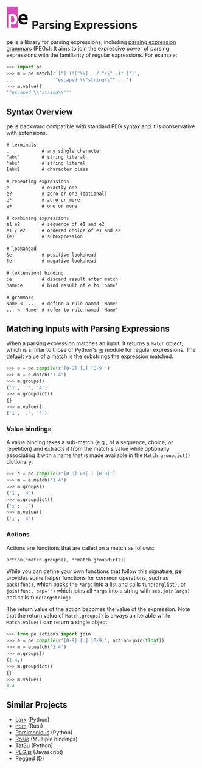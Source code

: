 # <img src="docs/logo.png" width="60" alt="pe logo" /> Parsing Expressions

**pe** is a library for parsing expressions, including [parsing
expression grammars] (PEGs). It aims to join the expressive power of
parsing expressions with the familiarity of regular expressions.  For
example:

``` python
>>> import pe
>>> m = pe.match(r'["] (!["\\] . / "\\" .)* ["]',
...              '"escaped \\"string\\"" ...')
>>> m.value()
'"escaped \\"string\\""'
```

[parsing expression grammars]: https://en.wikipedia.org/wiki/Parsing_expression_grammar

## Syntax Overview

**pe** is backward compatible with standard PEG syntax and it is
conservative with extensions.

```regex
# terminals
.            # any single character
"abc"        # string literal
'abc'        # string literal
[abc]        # character class

# repeating expressions
e            # exactly one
e?           # zero or one (optional)
e*           # zero or more
e+           # one or more

# combining expressions
e1 e2        # sequence of e1 and e2
e1 / e2      # ordered choice of e1 and e2
(e)          # subexpression

# lookahead
&e           # positive lookahead
!e           # negative lookahead

# (extension) binding
:e           # discard result after match
name:e       # bind result of e to 'name'

# grammars
Name <- ...  # define a rule named 'Name'
... <- Name  # refer to rule named 'Name'
```

## Matching Inputs with Parsing Expressions

When a parsing expression matches an input, it returns a `Match`
object, which is similar to those of Python's
[re](https://docs.python.org/3/library/re.html) module for regular
expressions. The default value of a match is the substrings the
expression matched.

```python
>>> e = pe.compile(r'[0-9] [.] [0-9]')
>>> m = e.match('1.4')
>>> m.groups()
('1', '.', '4')
>>> m.groupdict()
{}
>>> m.value()
('1', '.', '4')
```

### Value bindings

A value binding takes a sub-match (e.g., of a sequence, choice, or
repetition) and extracts it from the match's value while optionally
associating it with a name that is made available in the
`Match.groupdict()` dictionary.

```python
>>> e = pe.compile(r'[0-9] x:[.] [0-9]')
>>> m = e.match('1.4')
>>> m.groups()
('1', '4')
>>> m.groupdict()
{'x': '.'}
>>> m.value()
('1', '4')
```

### Actions

Actions are functions that are called on a match as follows:

``` python
action(*match.groups(), **match.groupdict())
```

While you can define your own functions that follow this signature,
**pe** provides some helper functions for common operations, such as
`pack(func)`, which packs the `*args` into a list and calls
`func(arglist)`, or `join(func, sep='')` which joins all `*args` into
a string with `sep.join(args)` and calls `func(argstring)`.

The return value of the action becomes the value of the
expression. Note that the return value of `Match.groups()` is always
an iterable while `Match.value()` can return a single object.

```python
>>> from pe.actions import join
>>> e = pe.compile(r'[0-9] [.] [0-9]', action=join(float))
>>> m = e.match('1.4')
>>> m.groups()
(1.4,)
>>> m.groupdict()
{}
>>> m.value()
1.4
```

## Similar Projects

- [Lark](https://github.com/lark-parser/lark) (Python)
- [nom](https://github.com/Geal/nom) (Rust)
- [Parsimonious](https://github.com/erikrose/parsimonious) (Python)
- [Rosie](https://rosie-lang.org/) (Multiple bindings)
- [TatSu](https://tatsu.readthedocs.io/en/stable/) (Python)
- [PEG.js](https://github.com/pegjs/pegjs) (Javascript)
- [Pegged](https://github.com/PhilippeSigaud/Pegged) (D)
